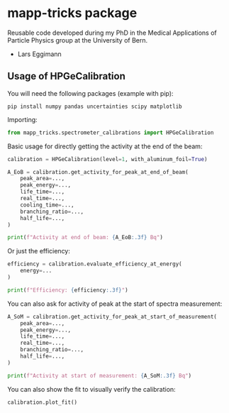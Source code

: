 # mapp-tricks package
Reusable code developed during my PhD in the Medical Applications of Particle Physics group at the University of Bern.

- Lars Eggimann

## Usage of HPGeCalibration

You will need the following packages (example with pip):
```
pip install numpy pandas uncertainties scipy matplotlib
```

Importing:
```python
from mapp_tricks.spectrometer_calibrations import HPGeCalibration
```

Basic usage for directly getting the activity at the end of the beam:
```python
calibration = HPGeCalibration(level=1, with_aluminum_foil=True)

A_EoB = calibration.get_activity_for_peak_at_end_of_beam(
    peak_area=...,
    peak_energy=...,
    life_time=...,
    real_time=...,
    cooling_time=...,
    branching_ratio=...,
    half_life=...,
)

print(f"Activity at end of beam: {A_EoB:.3f} Bq")
```

Or just the efficiency:
```python
efficiency = calibration.evaluate_efficiency_at_energy(
    energy=...
)

print(f"Efficiency: {efficiency:.3f}")
```

You can also ask for activity of peak at the start of spectra measurement:
```python
A_SoM = calibration.get_activity_for_peak_at_start_of_measurement(
    peak_area=...,
    peak_energy=...,
    life_time=...,
    real_time=...,
    branching_ratio=...,
    half_life=...,
)

print(f"Activity at start of measurement: {A_SoM:.3f} Bq")
```

You can also show the fit to visually verify the calibration:
```python
calibration.plot_fit()
```
